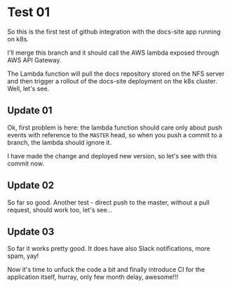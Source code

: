 # Test 01

So this is the first test of github integration with the docs-site app running on k8s.

I'll merge this branch and it should call the AWS lambda exposed through AWS API Gateway.

The Lambda function will pull the docs repository stored on the NFS server and then trigger a rollout of the docs-site
deployment on the k8s cluster. Well, let's see.

## Update 01

Ok, first problem is here: the lambda function should care only about push events with reference to the `MASTER` head,
so when you push a commit to a branch, the lambda should ignore it.

I have made the change and deployed new version, so let's see with this commit now.


## Update 02

So far so good. Another test - direct push to the master, without a pull request, should work too, let's see...


## Update 03

So far it works pretty good. It does have also Slack notifications, more spam, yay!

Now it's time to unfuck the code a bit and finally introduce CI for the application itself, hurray, only few month
delay, awesome!!!
